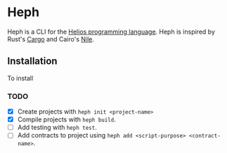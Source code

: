 # Heph

Heph is a CLI for the [Helios programming language](https://github.com/Hyperion-BT/Helios).
Heph is inspired by Rust's [Cargo](https://github.com/rust-lang/cargo) and Cairo's [Nile](https://github.com/OpenZeppelin/nile).

## Installation

To install

### TODO

- [x] Create projects with `heph init <project-name>`
- [x] Compile projects with `heph build`.
- [ ] Add testing with `heph test`.
- [ ] Add contracts to project using `heph add <script-purpose> <contract-name>`.
